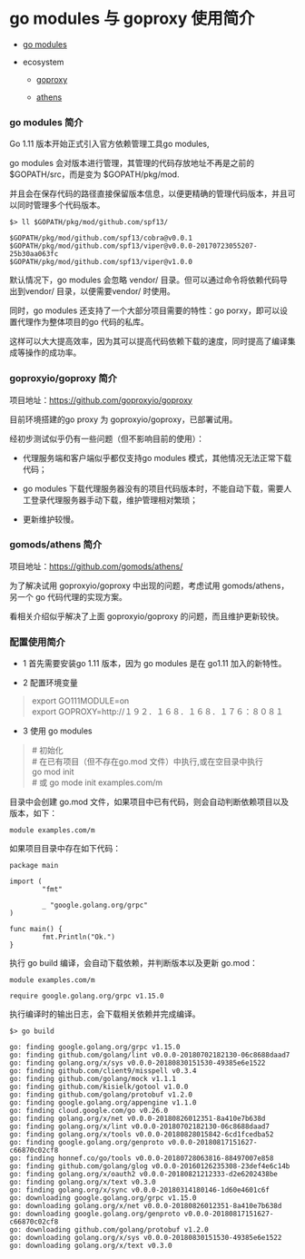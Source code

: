 # go modules 与 goproxy 使用简介

* [go modules](https://github.com/golang/go/wiki/Modules)

* ecosystem

  * [goproxy](https://github.com/goproxyio/goproxy)

  * [athens](https://github.com/gomods/athens/)

### go modules 简介

Go 1.11 版本开始正式引入官方依赖管理工具go modules,

go modules 会对版本进行管理，其管理的代码存放地址不再是之前的 $GOPATH/src，而是变为 $GOPATH/pkg/mod.

并且会在保存代码的路径直接保留版本信息，以便更精确的管理代码版本，并且可以同时管理多个代码版本。

```
$> ll $GOPATH/pkg/mod/github.com/spf13/  

$GOPATH/pkg/mod/github.com/spf13/cobra@v0.0.1  
$GOPATH/pkg/mod/github.com/spf13/viper@v0.0.0-20170723055207-25b30aa063fc  
$GOPATH/pkg/mod/github.com/spf13/viper@v1.0.0  
```

默认情况下，go modules 会忽略 vendor/ 目录。但可以通过命令将依赖代码导出到vendor/ 目录，以便需要vendor/ 时使用。

同时，go modules 还支持了一个大部分项目需要的特性：go porxy，即可以设置代理作为整体项目的go 代码的私库。

这样可以大大提高效率，因为其可以提高代码依赖下载的速度，同时提高了编译集成等操作的成功率。

### goproxyio/goproxy 简介

项目地址：https://github.com/goproxyio/goproxy

目前环境搭建的go proxy 为 goproxyio/goproxy，已部署试用。

经初步测试似乎仍有一些问题（但不影响目前的使用）：

* 代理服务端和客户端似乎都仅支持go modules 模式，其他情况无法正常下载代码；

* go modules 下载代理服务器没有的项目代码版本时，不能自动下载，需要人工登录代理服务器手动下载，维护管理相对繁琐；

* 更新维护较慢。

### gomods/athens 简介

项目地址：https://github.com/gomods/athens/

为了解决试用 goproxyio/goproxy 中出现的问题，考虑试用 gomods/athens，另一个 go 代码代理的实现方案。

看相关介绍似乎解决了上面 goproxyio/goproxy 的问题，而且维护更新较快。

### 配置使用简介

* 1 首先需要安装go 1.11 版本，因为 go modules 是在 go1.11 加入的新特性。

* 2 配置环境变量

> export GO111MODULE=on  
> export GOPROXY=http://１９２．１６８．１６８．１７６：８０８１  

* 3 使用 go modules

> \# 初始化  
> \# 在已有项目（但不存在go.mod 文件）中执行,或在空目录中执行  
> go mod init  
> \# 或 
> go mode init examples.com/m 

目录中会创建 go.mod 文件，如果项目中已有代码，则会自动判断依赖项目以及版本，如下：

```
module examples.com/m
```

如果项目目录中存在如下代码：

```
package main

import (
        "fmt"

        _ "google.golang.org/grpc"
)

func main() {
        fmt.Println("Ok.")
}
```

执行 go build 编译，会自动下载依赖，并判断版本以及更新 go.mod：

```
module examples.com/m

require google.golang.org/grpc v1.15.0
```

执行编译时的输出日志，会下载相关依赖并完成编译。

```
$> go build

go: finding google.golang.org/grpc v1.15.0
go: finding github.com/golang/lint v0.0.0-20180702182130-06c8688daad7
go: finding golang.org/x/sys v0.0.0-20180830151530-49385e6e1522
go: finding github.com/client9/misspell v0.3.4
go: finding github.com/golang/mock v1.1.1
go: finding github.com/kisielk/gotool v1.0.0
go: finding github.com/golang/protobuf v1.2.0
go: finding google.golang.org/appengine v1.1.0
go: finding cloud.google.com/go v0.26.0
go: finding golang.org/x/net v0.0.0-20180826012351-8a410e7b638d
go: finding golang.org/x/lint v0.0.0-20180702182130-06c8688daad7
go: finding golang.org/x/tools v0.0.0-20180828015842-6cd1fcedba52
go: finding google.golang.org/genproto v0.0.0-20180817151627-c66870c02cf8
go: finding honnef.co/go/tools v0.0.0-20180728063816-88497007e858
go: finding github.com/golang/glog v0.0.0-20160126235308-23def4e6c14b
go: finding golang.org/x/oauth2 v0.0.0-20180821212333-d2e6202438be
go: finding golang.org/x/text v0.3.0
go: finding golang.org/x/sync v0.0.0-20180314180146-1d60e4601c6f
go: downloading google.golang.org/grpc v1.15.0
go: downloading golang.org/x/net v0.0.0-20180826012351-8a410e7b638d
go: downloading google.golang.org/genproto v0.0.0-20180817151627-c66870c02cf8
go: downloading github.com/golang/protobuf v1.2.0
go: downloading golang.org/x/sys v0.0.0-20180830151530-49385e6e1522
go: downloading golang.org/x/text v0.3.0
```

